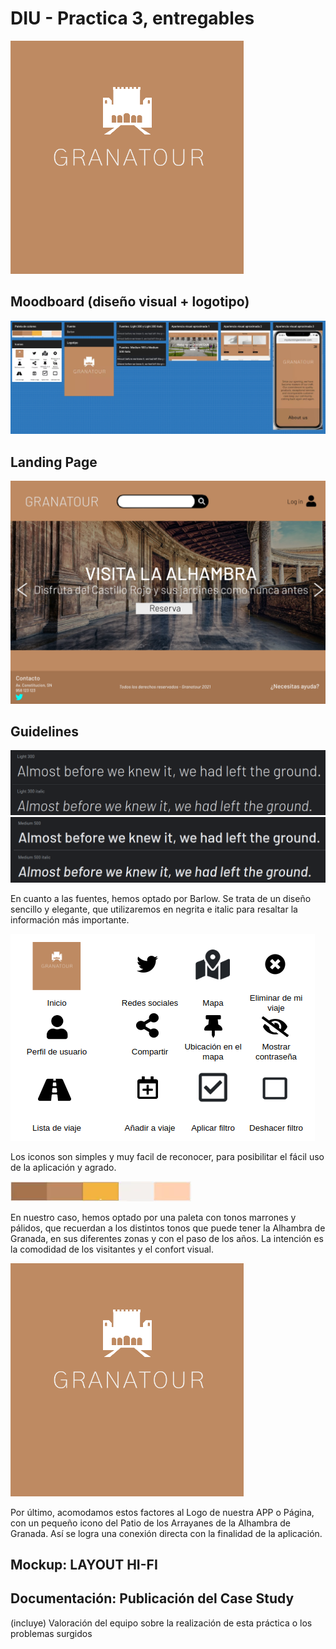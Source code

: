 # DIU - Practica 3, entregables

![GRANATOUR](logo.png)

## Moodboard (diseño visual + logotipo)   

![MOODBOARD](moodboard.png)

## Landing Page

![LANDPAGE](landpage.png)

## Guidelines

![Imagen](barlowLIGHT.png)
![Imagen](barlowMEDIUM.png)

En cuanto a las fuentes, hemos optado por Barlow. 
Se trata de un diseño sencillo y elegante, que utilizaremos en negrita e italic para resaltar la información más importante.

![Imagen](iconos.png)

Los iconos son simples y muy facil de reconocer, para posibilitar el fácil uso de la aplicación y agrado.


![Imagen](paletaCOLORES.png)

En nuestro caso, hemos optado por una paleta con tonos marrones y pálidos, que recuerdan a los distintos tonos que puede tener la Alhambra de Granada, en sus diferentes zonas y con el paso de los años. 
La intención es la comodidad de los visitantes y el confort visual.

![Imagen](logo.png)

Por último, acomodamos estos factores al Logo de nuestra APP o Página, con un pequeño icono del Patio de los Arrayanes de la Alhambra de Granada.
Así se logra una conexión directa con la finalidad de la aplicación.

## Mockup: LAYOUT HI-FI


## Documentación: Publicación del Case Study


(incluye) Valoración del equipo sobre la realización de esta práctica o los problemas surgidos
 
